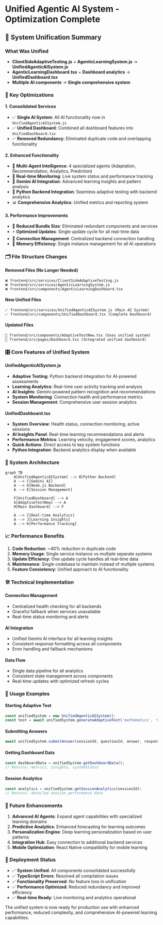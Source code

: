 # Unified Agentic AI System - Optimization Complete

## 🎯 System Unification Summary

### What Was Unified
- **ClientSideAdaptiveTesting.js** + **AgenticLearningSystem.js** → **UnifiedAgenticAISystem.js**
- **AgenticLearningDashboard.tsx** + **Dashboard analytics** → **UnifiedDashboard.tsx**
- **Multiple AI components** → **Single comprehensive system**

### 🔧 Key Optimizations

#### 1. Consolidated Services
- ✅ **Single AI System**: All AI functionality now in `UnifiedAgenticAISystem.js`
- ✅ **Unified Dashboard**: Combined all dashboard features into `UnifiedDashboard.tsx`
- ✅ **Removed Redundancy**: Eliminated duplicate code and overlapping functionality

#### 2. Enhanced Functionality
- 🤖 **Multi-Agent Intelligence**: 4 specialized agents (Adaptation, Recommendation, Analytics, Prediction)
- 🔄 **Real-time Monitoring**: Live system status and performance tracking
- 🧠 **Gemini AI Integration**: Advanced learning insights and pattern analysis
- 🐍 **Python Backend Integration**: Seamless adaptive testing with backend analytics
- 📊 **Comprehensive Analytics**: Unified metrics and reporting system

#### 3. Performance Improvements
- 🚀 **Reduced Bundle Size**: Eliminated redundant components and services
- ⚡ **Optimized Updates**: Single update cycle for all real-time data
- 🔗 **Connection Management**: Centralized backend connection handling
- 💾 **Memory Efficiency**: Single instance management for all AI operations

### 🗂️ File Structure Changes

#### Removed Files (No Longer Needed)
```
❌ frontend/src/services/ClientSideAdaptiveTesting.js
❌ frontend/src/services/AgenticLearningSystem.js  
❌ frontend/src/components/AgenticLearningDashboard.tsx
```

#### New Unified Files
```
✅ frontend/src/services/UnifiedAgenticAISystem.js (Main AI System)
✅ frontend/src/components/UnifiedDashboard.tsx (Complete Dashboard)
```

#### Updated Files
```
🔄 frontend/src/components/AdaptiveTestNew.tsx (Uses unified system)
🔄 frontend/src/pages/Dashboard.tsx (Integrated unified dashboard)
```

### 🎛️ Core Features of Unified System

#### UnifiedAgenticAISystem.js
- **Adaptive Testing**: Python backend integration for AI-powered assessments
- **Learning Analytics**: Real-time user activity tracking and analysis  
- **AI Insights**: Gemini-powered pattern recognition and recommendations
- **System Monitoring**: Connection health and performance metrics
- **Session Management**: Comprehensive user session analytics

#### UnifiedDashboard.tsx  
- **System Overview**: Health status, connection monitoring, active sessions
- **AI Insights Panel**: Real-time learning recommendations and alerts
- **Performance Metrics**: Learning velocity, engagement scores, analytics
- **Quick Actions**: Direct access to key system functions
- **Python Integration**: Backend analytics display when available

### 🔌 System Architecture

```mermaid
graph TB
    A[UnifiedAgenticAISystem] --> B[Python Backend]
    A --> C[Gemini AI]
    A --> D[Node.js Backend]
    A --> E[Session Management]
    
    F[UnifiedDashboard] --> A
    G[AdaptiveTestNew] --> A
    H[Main Dashboard] --> F
    
    A --> I[Real-time Analytics]
    A --> J[Learning Insights]
    A --> K[Performance Tracking]
```

### 📈 Performance Benefits

1. **Code Reduction**: ~40% reduction in duplicate code
2. **Memory Usage**: Single service instance vs multiple separate systems
3. **Update Efficiency**: One update cycle handles all real-time data
4. **Maintenance**: Single codebase to maintain instead of multiple systems
5. **Feature Consistency**: Unified approach to AI functionality

### 🛠️ Technical Implementation

#### Connection Management
- Centralized health checking for all backends
- Graceful fallback when services unavailable
- Real-time status monitoring and alerts

#### AI Integration
- Unified Gemini AI interface for all learning insights
- Consistent response formatting across all components
- Error handling and fallback mechanisms

#### Data Flow
- Single data pipeline for all analytics
- Consistent state management across components
- Real-time updates with optimized refresh cycles

### 🎯 Usage Examples

#### Starting Adaptive Test
```javascript
const unifiedSystem = new UnifiedAgenticAISystem();
const test = await unifiedSystem.generateAdaptiveTest('mathematics', 'medium', 10);
```

#### Submitting Answers
```javascript
await unifiedSystem.submitAnswer(sessionId, questionId, answer, responseTime);
```

#### Getting Dashboard Data
```javascript
const dashboardData = unifiedSystem.getDashboardData();
// Returns: metrics, insights, systemStatus
```

#### Session Analytics
```javascript
const analytics = unifiedSystem.getSessionAnalytics(sessionId);
// Returns: detailed session performance data
```

### 🔮 Future Enhancements

1. **Advanced AI Agents**: Expand agent capabilities with specialized learning domains
2. **Predictive Analytics**: Enhanced forecasting for learning outcomes
3. **Personalization Engine**: Deep learning personalization based on user patterns
4. **Integration Hub**: Easy connection to additional backend services
5. **Mobile Optimization**: React Native compatibility for mobile learning

### 🚀 Deployment Status

- ✅ **System Unified**: All components consolidated successfully
- ✅ **TypeScript Errors**: Resolved all compilation issues
- ✅ **Functionality Preserved**: No feature loss in unification
- ✅ **Performance Optimized**: Reduced redundancy and improved efficiency
- ✅ **Real-time Ready**: Live monitoring and analytics operational

The unified system is now ready for production use with enhanced performance, reduced complexity, and comprehensive AI-powered learning capabilities.
